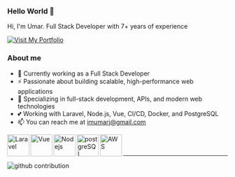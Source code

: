 ### Hello World 👋

Hi, I'm Umar. Full Stack Developer with 7+ years of experience

<a href="https://umarjamil.com" target="_blank">
    <img src="https://img.shields.io/badge/Visit-My_Portfolio-blue?style=for-the-badge&logo=github" alt="Visit My Portfolio">
</a>

### About me
  - 🔭  Currently working as a Full Stack Developer
  - ⚡ Passionate about building scalable, high-performance web applications
  - 🌱 Specializing in full-stack development, APIs, and modern web technologies
  - 💕 Working with Laravel, Node.js, Vue, CI/CD, Docker, and PostgreSQL
  - 📫 You can reach me at <a href="mailto:imumarj@gmail.com">imumarj@gmail.com</a>
  
<img align="left" alt="Laravel" width="50px" src="https://res.cloudinary.com/ujdeveloper/image/upload/v1742523296/extramedia/laravel-icon-1990x2048-xawylrh0_h4d2st.png" />
<img align="left" alt="Vue" width="50px" src="https://res.cloudinary.com/ujdeveloper/image/upload/v1743715927/vuejs-original-icon-256x220-nyrcy71f_bbgiip.png" />
<img align="left" alt="Nodejs" width="50px" src="https://res.cloudinary.com/ujdeveloper/image/upload/v1741294793/extramedia/1174925_dodqpg.webp" />
<img align="left" alt="postgreSQL" width="50px" src="https://res.cloudinary.com/ujdeveloper/image/upload/v1742918354/postgresql-icon-1987x2048-v2fkmdaw_qa2582.png" />
<img align="left" alt="AWS" width="50px" src="https://res.cloudinary.com/ujdeveloper/image/upload/v1742523450/extramedia/aws-icon-2048x1224-tyr5ef11_systvb.png" />

<br />
<br />

---


![github contribution](https://res.cloudinary.com/ujdeveloper/image/upload/v1698155741/github-contribution-grid-snake-dark_ffwvpe.svg)
